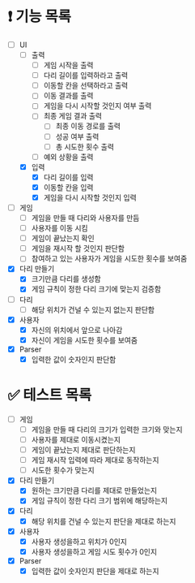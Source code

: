 # ❗️ 기능 목록

- [ ]  UI
    - [ ]  출력
        - [ ]  게임 시작을 출력
        - [ ]  다리 길이를 입력하라고 출력
        - [ ]  이동할 칸을 선택하라고 출력
        - [ ]  이동 결과를 출력
        - [ ]  게임을 다시 시작할 것인지 여부 출력
        - [ ]  최종 게임 결과 출력
            - [ ]  최종 이동 경로를 출력
            - [ ]  성공 여부 출력
            - [ ]  총 시도한 횟수 출력
        - [ ]  예외 상황을 출력
    - [x]  입력
        - [x]  다리 길이를 입력
        - [x]  이동할 칸을 입력
        - [x]  게임을 다시 시작할 것인지 입력
- [ ]  게임
    - [ ]  게임을 만들 때 다리와 사용자를 만듬
    - [ ]  사용자를 이동 시킴
    - [ ]  게임이 끝났는지 확인
    - [ ]  게임을 재시작 할 것인지 판단함
    - [ ]  참여하고 있는 사용자가 게임을 시도한 횟수를 보여줌
- [x]  다리 만들기
    - [x]  크기만큼 다리를 생성함
    - [x]  게임 규칙이 정한 다리 크기에 맞는지 검증함
- [ ]  다리
    - [ ]  해당 위치가 건널 수 있는지 없는지 판단함
- [x]  사용자
    - [x]  자신의 위치에서 앞으로 나아감
    - [x]  자신이 게임을 시도한 횟수를 보여줌
- [x]  Parser
    - [x]  입력한 값이 숫자인지 판단함

# ✅ 테스트 목록

- [ ]  게임
    - [ ]  게임을 만들 때 다리의 크기가 입력한 크기와 맞는지
    - [ ]  사용자를 제대로 이동시켰는지
    - [ ]  게임이 끝났는지 제대로 판단하는지
    - [ ]  게임 재시작 입력에 따라 제대로 동작하는지
    - [ ]  시도한 횟수가 맞는지
- [x]  다리 만들기
    - [x]  원하는 크기만큼 다리를 제대로 만들었는지
    - [x]  게임 규칙이 정한 다리 크기 범위에 해당하는지
- [x]  다리
    - [x]  해당 위치를 건널 수 있는지 판단을 제대로 하는지
- [x]  사용자
    - [x]  사용자 생성을하고 위치가 0인지
    - [x]  사용자 생성을하고 게임 시도 횟수가 0인지
- [x]  Parser
    - [x]  입력한 값이 숫자인지 판단을 제대로 하는지